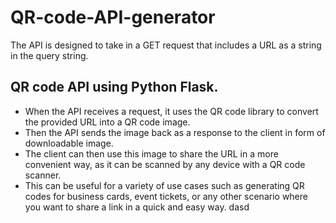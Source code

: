 # QR-code-API-generator
The API is designed to take in a GET request that includes a URL as a string in the query string. 

## QR code API using Python Flask.
- When the API receives a request, it uses the QR code library to convert the provided URL into a QR code image.
- Then the API sends the image back as a response to the client in form of downloadable image. 
- The client can then use this image to share the URL in a more convenient way, as it can be scanned by any device with a QR code scanner. 
- This can be useful for a variety of use cases such as generating QR codes for business cards, event tickets, or any other scenario where you want to share a link in a quick and easy way.
dasd
